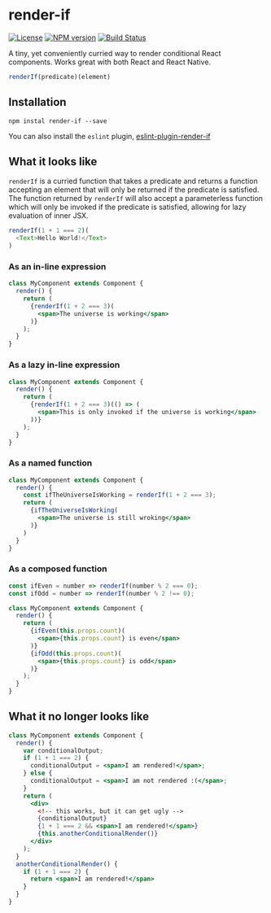 # render-if
[![License](http://img.shields.io/badge/license-MIT-blue.svg?style=flat)](https://npmjs.org/package/render-if)
[![NPM version](http://img.shields.io/npm/v/render-if.svg?style=flat)](https://npmjs.org/package/render-if)
[![Build Status](http://img.shields.io/travis/ajwhite/render-if.svg?style=flat)](http://travis-ci.org/ajwhite/render-if)

A tiny, yet conveniently curried way to render conditional React components. Works great with both React and React Native.

```js
renderIf(predicate)(element)
```

## Installation

```
npm instal render-if --save
```

You can also install the `eslint` plugin, [eslint-plugin-render-if](https://github.com/v-technologies/eslint-plugin-render-if)

## What it looks like

`renderIf` is a curried function that takes a predicate and returns a function accepting an element that will only be returned if the predicate is satisfied.
The function returned by `renderIf` will also accept a parameterless function which will only be invoked if the predicate is satisfied, allowing for lazy evaluation of inner JSX.

```js
renderIf(1 + 1 === 2)(
  <Text>Hello World!</Text>
)
```

### As an in-line expression

```jsx
class MyComponent extends Component {
  render() {
    return (
      {renderIf(1 + 2 === 3)(
        <span>The universe is working</span>
      )}
    );
  }
}
```

### As a lazy in-line expression

```jsx
class MyComponent extends Component {
  render() {
    return (
      {renderIf(1 + 2 === 3)(() => (
        <span>This is only invoked if the universe is working</span>
      ))}
    );
  }
}
```

### As a named function

```jsx
class MyComponent extends Component {
  render() {
    const ifTheUniverseIsWorking = renderIf(1 + 2 === 3);
    return (
      {ifTheUniverseIsWorking(
        <span>The universe is still wroking</span>
      )}
    )
  }
}
```

### As a composed function
```jsx
const ifEven = number => renderIf(number % 2 === 0);
const ifOdd = number => renderIf(number % 2 !== 0);

class MyComponent extends Component {
  render() {
    return (
      {ifEven(this.props.count)(
        <span>{this.props.count} is even</span>
      )}
      {ifOdd(this.props.count)(
        <span>{this.props.count} is odd</span>
      )}
    );
  }
}
```

## What it no longer looks like

```jsx
class MyComponent extends Component {
  render() {
    var conditionalOutput;
    if (1 + 1 === 2) {
      conditionalOutput = <span>I am rendered!</span>;
    } else {
      conditionalOutput = <span>I am not rendered :(</span>;
    }
    return (
      <div>
        <!-- this works, but it can get ugly -->
        {conditionalOutput}
        {1 + 1 === 2 && <span>I am rendered!</span>}
        {this.anotherConditionalRender()}
      </div>
    );
  }
  anotherConditionalRender() {
    if (1 + 1 === 2) {
      return <span>I am rendered!</span>
    }
  }
}
```
